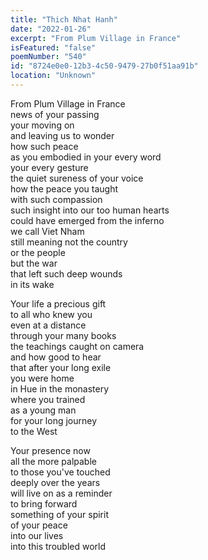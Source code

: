 ```yaml
---
title: "Thich Nhat Hanh"
date: "2022-01-26"
excerpt: "From Plum Village in France"
isFeatured: "false"
poemNumber: "540"
id: "8724e0e0-12b3-4c50-9479-27b0f51aa91b"
location: "Unknown"
---
```


From Plum Village in France  
news of your passing  
your moving on  
and leaving us to wonder  
how such peace  
as you embodied in your every word  
your every gesture  
the quiet sureness of your voice  
how the peace you taught  
with such compassion  
such insight into our too human hearts  
could have emerged from the inferno  
we call Viet Nham  
still meaning not the country  
or the people  
but the war  
that left such deep wounds  
in its wake

Your life a precious gift  
to all who knew you  
even at a distance  
through your many books  
the teachings caught on camera  
and how good to hear  
that after your long exile  
you were home  
in Hue in the monastery  
where you trained  
as a young man  
for your long journey  
to the West

Your presence now  
all the more palpable  
to those you've touched  
deeply over the years  
will live on as a reminder  
to bring forward  
something of your spirit  
of your peace  
into our lives  
into this troubled world
